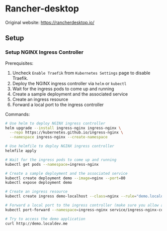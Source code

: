 # Rancher-desktop

Original website: https://rancherdesktop.io/

## Setup

### Setup NGINX Ingress Controller

Prerequisites:

1. Uncheck `Enable Traefik` from `Kubernetes Settings` page to disable Traefik.
2. Deploy the NGINX ingress controller via `helm` or `kubectl`
3. Wait for the ingress pods to come up and running
4. Create a sample deployment and the associated service
5. Create an ingress resource
6. Forward a local port to the ingress controller

Commands:

```bash
# Use helm to deploy NGINX ingress controller
helm upgrade --install ingress-nginx ingress-nginx \
  --repo https://kubernetes.github.io/ingress-nginx \
  --namespace ingress-nginx --create-namespace

# Use helmfile to deploy NGINX ingress controller
helmfile apply

# Wait for the ingress pods to come up and running
kubectl get pods --namespace=ingress-nginx

# Create a sample deployment and the associated service
kubectl create deployment demo --image=nginx --port=80
kubectl expose deployment demo

# Create an ingress resource
kubectl create ingress demo-localhost --class=nginx --rule="demo.localdev.me/*=demo:80"

# Forward a local port to the ingress controller (make sure you allow attaching to port < 1000 in sysctl.conf)
kubectl port-forward --namespace=ingress-nginx service/ingress-nginx-controller 80:80

# Try to access the demo application
curl http://demo.localdev.me
```
